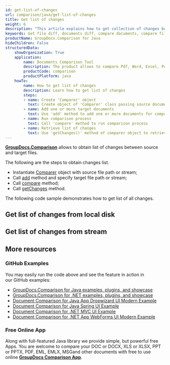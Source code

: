 ```yaml
---
id: get-list-of-changes
url: comparison/java/get-list-of-changes
title: Get list of changes
weight: 6
description: "This article explains how to get collection of changes between compared documents when using GroupDocs.Comparison for Java."
keywords: Get file diff, documents diff, compare documents, compare files
productName: GroupDocs.Comparison for Java
hideChildren: False
structuredData:
    showOrganization: True
    application:
        name: Documents Comparison Tool
        description: The product allows to compare Pdf, Word, Excel, PowerPoint, AutoCad, Image, Code and much more file formats. Comparison API also supports accepting or rejecting changes, extracting document information and generating comparison report
        productCode: comparison
        productPlatform: java
    howTo:
        name: How to get list of changes
        description: Learn how to get list of changes
        steps:
        - name: Create 'Comparer' object
          text: Create object of 'Comparer' class passing source document as a constructor argument
        - name: Add one or more target documents
          text: Use 'add' method to add one or more documents for comparing 
        - name: Run comparison process
          text: Call 'compare' method to run comparison process
        - name: Retrieve list of changes
          text: Use 'getChanges()' method of comparer object to retrieve list of changes
---
```

**[GroupDocs.Comparison](https://products.groupdocs.com/comparison/java)** allows to obtain list of changes between source and target files.

The following are the steps to obtain changes list.

*   Instantiate [Comparer](https://apireference.groupdocs.com/comparison/java/com.groupdocs.comparison/Comparer) object with source file path or stream;    
*   Call [add](https://apireference.groupdocs.com/comparison/java/com.groupdocs.comparison/Comparer#add(java.lang.String)) method and specify target file path or stream;    
*   Call [compare](https://apireference.groupdocs.com/comparison/java/com.groupdocs.comparison/Comparer#compare()) method;    
*   Call [getChanges](https://apireference.groupdocs.com/comparison/java/com.groupdocs.comparison/Comparer#getChanges()) method.
    

The following code sample demonstrates how to get list of all changes.

## Get list of changes from local disk

<script src="https://gist.github.com/groupdocs-comparison-gists/883e152bcb4f92becd8cc5051118c36a.js"></script>

## Get list of changes from stream

<script src="https://gist.github.com/groupdocs-comparison-gists/a39965c7ca12a3a78f65821c59d20c29.js"></script>

## More resources

### GitHub Examples
You may easily run the code above and see the feature in action in our GitHub examples:

*   [GroupDocs.Comparison for Java examples, plugins, and showcase](https://github.com/groupdocs-comparison/GroupDocs.Comparison-for-Java)
*   [GroupDocs.Comparison for .NET examples, plugins, and showcase](https://github.com/groupdocs-comparison/GroupDocs.Comparison-for-.NET)
*   [Document Comparison for Java App Dropwizard UI Modern Example](https://github.com/groupdocs-comparison/GroupDocs.Comparison-for-Java-Dropwizard)    
*   [Document Comparison for Java Spring UI Example](https://github.com/groupdocs-comparison/GroupDocs.Comparison-for-Java-Spring)    
*   [Document Comparison for .NET MVC UI Example](https://github.com/groupdocs-comparison/GroupDocs.Comparison-for-.NET-MVC)    
*   [Document Comparison for .NET App WebForms UI Modern Example](https://github.com/groupdocs-comparison/GroupDocs.Comparison-for-.NET-WebForms)
    

### Free Online App
Along with full-featured Java library we provide simple, but powerful free Apps.
You are welcome to compare your DOC or DOCX, XLS or XLSX, PPT or PPTX, PDF, EML, EMLX, MSGand other documents with free to use online **[GroupDocs Comparison App](https://products.groupdocs.app/comparison)**.

